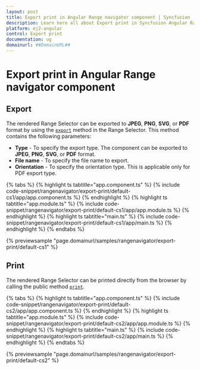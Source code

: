 ```yaml
---
layout: post
title: Export print in Angular Range navigator component | Syncfusion
description: Learn here all about Export print in Syncfusion Angular Range navigator component of Syncfusion Essential JS 2 and more.
platform: ej2-angular
control: Export print 
documentation: ug
domainurl: ##DomainURL##
---
```


# Export print in Angular Range navigator component

## Export

The rendered Range Selector can be exported to **JPEG**, **PNG**, **SVG**, or **PDF** format by using the [`export`](https://ej2.syncfusion.com/angular/documentation/api/range-navigator/#export) method in the Range Selector. This method contains the following parameters:

* **Type** - To specify the export type. The component can be exported to **JPEG**, **PNG**, **SVG**, or **PDF** format.
* **File name** - To specify the file name to export.
* **Orientation** - To specify the orientation type. This is applicable only for PDF export type.

{% tabs %}
{% highlight ts tabtitle="app.component.ts" %}
{% include code-snippet/rangenavigator/export-print/default-cs1/app/app.component.ts %}
{% endhighlight %}
{% highlight ts tabtitle="app.module.ts" %}
{% include code-snippet/rangenavigator/export-print/default-cs1/app/app.module.ts %}
{% endhighlight %}
{% highlight ts tabtitle="main.ts" %}
{% include code-snippet/rangenavigator/export-print/default-cs1/app/main.ts %}
{% endhighlight %}
{% endtabs %}
  
{% previewsample "page.domainurl/samples/rangenavigator/export-print/default-cs1" %}

## Print

The rendered Range Selector can be printed directly from the browser by calling the public method [`print`](https://ej2.syncfusion.com/angular/documentation/api/range-navigator/#print).

{% tabs %}
{% highlight ts tabtitle="app.component.ts" %}
{% include code-snippet/rangenavigator/export-print/default-cs2/app/app.component.ts %}
{% endhighlight %}
{% highlight ts tabtitle="app.module.ts" %}
{% include code-snippet/rangenavigator/export-print/default-cs2/app/app.module.ts %}
{% endhighlight %}
{% highlight ts tabtitle="main.ts" %}
{% include code-snippet/rangenavigator/export-print/default-cs2/app/main.ts %}
{% endhighlight %}
{% endtabs %}
  
{% previewsample "page.domainurl/samples/rangenavigator/export-print/default-cs2" %}